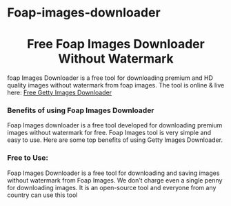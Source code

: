 # Foap-images-downloader
# <div align="center">Free Foap Images Downloader Without Watermark</div>  
  

foap Images Downloader is a free tool for downloading premium and HD quality images without watermark from foap images. The tool is online & live here: [Free Getty Images Downloader]( https://hdstockimages.com/foap-downloader/)  
  



### Benefits of using Foap Images Downloader  
Foap  Images downloader is a free tool developed for downloading premium images without watermark for free. Foap Images tool is very simple and easy to use. Here are some top benefits of using Getty Images Downloader.   
 
 ### Free to Use: 
Foap Images Downloader is a free tool for downloading and saving images without watermark from Foap  Images. We don’t charge even a single penny for downloading images. It is an open-source tool and everyone from any country can use this tool
  

<br/>  
 
